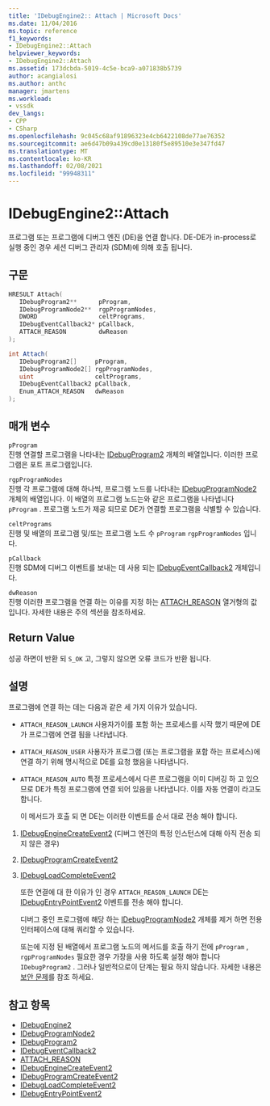 ```yaml
---
title: 'IDebugEngine2:: Attach | Microsoft Docs'
ms.date: 11/04/2016
ms.topic: reference
f1_keywords:
- IDebugEngine2::Attach
helpviewer_keywords:
- IDebugEngine2::Attach
ms.assetid: 173dcbda-5019-4c5e-bca9-a071838b5739
author: acangialosi
ms.author: anthc
manager: jmartens
ms.workload:
- vssdk
dev_langs:
- CPP
- CSharp
ms.openlocfilehash: 9c045c68af91896323e4cb6422108de77ae76352
ms.sourcegitcommit: ae6d47b09a439cd0e13180f5e89510e3e347fd47
ms.translationtype: MT
ms.contentlocale: ko-KR
ms.lasthandoff: 02/08/2021
ms.locfileid: "99948311"
---
```

# <a name="idebugengine2attach"></a>IDebugEngine2::Attach
프로그램 또는 프로그램에 디버그 엔진 (DE)을 연결 합니다. DE-DE가 in-process로 실행 중인 경우 세션 디버그 관리자 (SDM)에 의해 호출 됩니다.

## <a name="syntax"></a>구문

```cpp
HRESULT Attach( 
   IDebugProgram2**      pProgram,
   IDebugProgramNode2**  rgpProgramNodes,
   DWORD                 celtPrograms,
   IDebugEventCallback2* pCallback,
   ATTACH_REASON         dwReason
);
```

```csharp
int Attach( 
   IDebugProgram2[]     pProgram,
   IDebugProgramNode2[] rgpProgramNodes,
   uint                 celtPrograms,
   IDebugEventCallback2 pCallback,
   Enum_ATTACH_REASON   dwReason
);
```

## <a name="parameters"></a>매개 변수
`pProgram`\
진행 연결할 프로그램을 나타내는 [IDebugProgram2](../../../extensibility/debugger/reference/idebugprogram2.md) 개체의 배열입니다. 이러한 프로그램은 포트 프로그램입니다.

`rgpProgramNodes`\
진행 각 프로그램에 대해 하나씩, 프로그램 노드를 나타내는 [IDebugProgramNode2](../../../extensibility/debugger/reference/idebugprogramnode2.md) 개체의 배열입니다. 이 배열의 프로그램 노드는와 같은 프로그램을 나타냅니다 `pProgram` . 프로그램 노드가 제공 되므로 DE가 연결할 프로그램을 식별할 수 있습니다.

`celtPrograms`\
진행 및 배열의 프로그램 및/또는 프로그램 노드 수 `pProgram` `rgpProgramNodes` 입니다.

`pCallback`\
진행 SDM에 디버그 이벤트를 보내는 데 사용 되는 [IDebugEventCallback2](../../../extensibility/debugger/reference/idebugeventcallback2.md) 개체입니다.

`dwReason`\
진행 이러한 프로그램을 연결 하는 이유를 지정 하는 [ATTACH_REASON](../../../extensibility/debugger/reference/attach-reason.md) 열거형의 값입니다. 자세한 내용은 주의 섹션을 참조하세요.

## <a name="return-value"></a>Return Value
 성공 하면이 반환 되 `S_OK` 고, 그렇지 않으면 오류 코드가 반환 됩니다.

## <a name="remarks"></a>설명
 프로그램에 연결 하는 데는 다음과 같은 세 가지 이유가 있습니다.

- `ATTACH_REASON_LAUNCH` 사용자가이를 포함 하는 프로세스를 시작 했기 때문에 DE가 프로그램에 연결 됨을 나타냅니다.

- `ATTACH_REASON_USER` 사용자가 프로그램 (또는 프로그램을 포함 하는 프로세스)에 연결 하기 위해 명시적으로 DE를 요청 했음을 나타냅니다.

- `ATTACH_REASON_AUTO` 특정 프로세스에서 다른 프로그램을 이미 디버깅 하 고 있으므로 DE가 특정 프로그램에 연결 되어 있음을 나타냅니다. 이를 자동 연결이 라고도 합니다.

  이 메서드가 호출 되 면 DE는 이러한 이벤트를 순서 대로 전송 해야 합니다.

1. [IDebugEngineCreateEvent2](../../../extensibility/debugger/reference/idebugenginecreateevent2.md) (디버그 엔진의 특정 인스턴스에 대해 아직 전송 되지 않은 경우)

2. [IDebugProgramCreateEvent2](../../../extensibility/debugger/reference/idebugprogramcreateevent2.md)

3. [IDebugLoadCompleteEvent2](../../../extensibility/debugger/reference/idebugloadcompleteevent2.md)

   또한 연결에 대 한 이유가 인 경우 `ATTACH_REASON_LAUNCH` DE는 [IDebugEntryPointEvent2](../../../extensibility/debugger/reference/idebugentrypointevent2.md) 이벤트를 전송 해야 합니다.

   디버그 중인 프로그램에 해당 하는 [IDebugProgramNode2](../../../extensibility/debugger/reference/idebugprogramnode2.md) 개체를 제거 하면 전용 인터페이스에 대해 쿼리할 수 있습니다.

   또는에 지정 된 배열에서 프로그램 노드의 메서드를 호출 하기 전에 `pProgram` , `rgpProgramNodes` 필요한 경우 가장을 사용 하도록 설정 해야 합니다 `IDebugProgram2` . 그러나 일반적으로이 단계는 필요 하지 않습니다. 자세한 내용은 [보안 문제](../../../extensibility/debugger/security-issues.md)를 참조 하세요.

## <a name="see-also"></a>참고 항목
- [IDebugEngine2](../../../extensibility/debugger/reference/idebugengine2.md)
- [IDebugProgramNode2](../../../extensibility/debugger/reference/idebugprogramnode2.md)
- [IDebugProgram2](../../../extensibility/debugger/reference/idebugprogram2.md)
- [IDebugEventCallback2](../../../extensibility/debugger/reference/idebugeventcallback2.md)
- [ATTACH_REASON](../../../extensibility/debugger/reference/attach-reason.md)
- [IDebugEngineCreateEvent2](../../../extensibility/debugger/reference/idebugenginecreateevent2.md)
- [IDebugProgramCreateEvent2](../../../extensibility/debugger/reference/idebugprogramcreateevent2.md)
- [IDebugLoadCompleteEvent2](../../../extensibility/debugger/reference/idebugloadcompleteevent2.md)
- [IDebugEntryPointEvent2](../../../extensibility/debugger/reference/idebugentrypointevent2.md)
